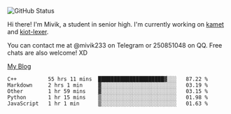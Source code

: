 ![GitHub Status](https://github-readme-stats.vercel.app/api?show_icons=true&username=Mivik)

Hi there! I'm Mivik, a student in senior high. I'm currently working on [kamet](https://github.com/Mivik/kamet) and [kiot-lexer](https://github.com/KiotLand/kiot-lexer).

You can contact me at @mivik233 on Telegram or 250851048 on QQ. Free chats are also welcome! XD

[My Blog](https://mivik.gitee.io)

<!--START_SECTION:waka-->
```text
C++          55 hrs 11 mins  █████████████████████▓░░░   87.22 % 
Markdown     2 hrs 1 min     ▓░░░░░░░░░░░░░░░░░░░░░░░░   03.19 % 
Other        1 hr 59 mins    ▓░░░░░░░░░░░░░░░░░░░░░░░░   03.15 % 
Python       1 hr 15 mins    ▒░░░░░░░░░░░░░░░░░░░░░░░░   01.98 % 
JavaScript   1 hr 1 min      ▒░░░░░░░░░░░░░░░░░░░░░░░░   01.63 % 
```
<!--END_SECTION:waka-->
